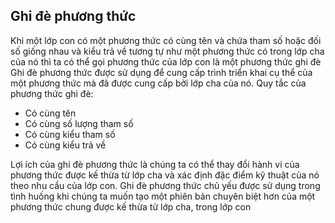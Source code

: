 ## Ghi đè phương thức  
Khi một lớp con có một phương thức có cùng tên và chứa tham số hoặc đối số giống nhau và kiểu trả về tương tự như một phương thức có trong lớp cha của nó thì ta có thể gọi phương thức của lớp con là một phương thức ghi đè 
Ghi đè phương thức được sử dụng để cung cấp trình triển khai cụ thể của một phương thức mà đã được cung cấp bởi lớp cha của nó.
Quy tắc của phương thức ghi đè:
- Có cùng tên
- Có cùng số lượng tham số
- Có cùng kiểu tham số
- Có cùng kiểu trả về

Lợi ích của ghi đè phương thức là chúng ta có thể thay đổi hành vi của phương thức được kế thừa từ lớp cha và xác định đặc điểm kỹ thuật của nó theo nhu cầu của lớp con.
Ghi đè phương thức chủ yếu được sử dụng trong tình huống khi chúng ta muốn tạo một phiên bản chuyên biệt hơn của một phương thức chung được kế thừa từ lớp cha, trong lớp con